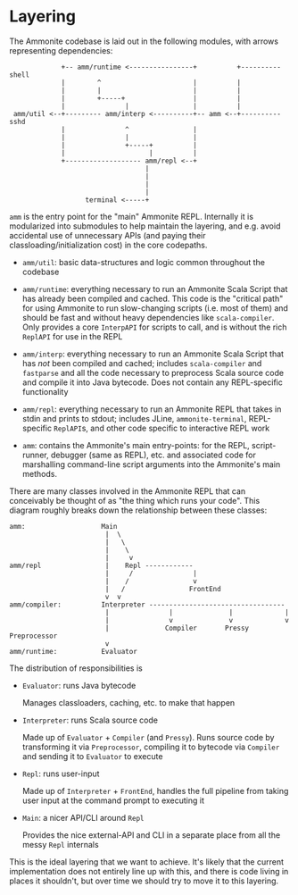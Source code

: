 Layering
========

The Ammonite codebase is laid out in the following modules, with arrows
representing dependencies:

```
             +-- amm/runtime <----------------+          +---------- shell
             |        ^                       |          |
             |        |                       |          |
             |        +-----+                 |          |
             |               |                |          |
 amm/util <--+--------- amm/interp <----------+-- amm <--+---------- sshd
             |               ^                |
             |               |                |
             |               +-----+          |
             |                     |          |
             +------------------- amm/repl <--+
                                  |
                                  |
                                  |
                                  |
                   terminal <-----+
```

`amm` is the entry point for the "main" Ammonite REPL. Internally it is
modularized into submodules to help maintain the layering, and e.g. avoid
accidental use of unnecessary APIs (and paying their classloading/initialization
cost) in the core codepaths.

- `amm/util`: basic data-structures and logic common throughout the codebase

- `amm/runtime`: everything necessary to run an Ammonite Scala Script that has
  already been compiled and cached. This code is the "critical path" for using
  Ammonite to run slow-changing scripts (i.e. most of them) and should be fast
  and without heavy dependencies like `scala-compiler`. Only provides a core
  `InterpAPI` for scripts to call, and is without the rich `ReplAPI` for use
  in the REPL

- `amm/interp`: everything necessary to run an Ammonite Scala Script that
  has *not* been compiled and cached; includes `scala-compiler` and `fastparse`
  and all the code necessary to preprocess Scala source code and compile it
  into Java bytecode. Does not contain any REPL-specific functionality

- `amm/repl`: everything necessary to run an Ammonite REPL that takes in stdin
  and prints to stdout; includes JLine, `ammonite-terminal`, REPL-specific
  `ReplAPI`s, and other code specific to interactive REPL work

- `amm`: contains the Ammonite's main entry-points: for the REPL,
  script-runner, debugger (same as REPL), etc. and associated code for
  marshalling command-line script arguments into the Ammonite's main methods.

There are many classes involved in the Ammonite REPL that can conceivably be
thought of as "the thing which runs your code". This diagram roughly breaks
down the relationship between these classes:

```
amm:                   Main
                        |  \
                        |   \
                        |    \
                        |     v
amm/repl                |    Repl ------------
                        |     /               |
                        |    /                v
                        |   /                FrontEnd
                        v  v
amm/compiler:          Interpreter ----------------------------------
                        |               |              |             |
                        |               v              v             v
                        |              Compiler       Pressy        Preprocessor
                        v
amm/runtime:           Evaluator
```

The distribution of responsibilities is

- `Evaluator`: runs Java bytecode

  Manages classloaders, caching, etc. to make that happen

- `Interpreter`: runs Scala source code
  
  Made up of `Evaluator` + `Compiler` (and `Pressy`). Runs source code by 
  transforming it via `Preprocessor`, compiling it to bytecode via `Compiler` 
  and sending it to `Evaluator` to execute 
 
- `Repl`: runs user-input

  Made up of `Interpreter` + `FrontEnd`, handles the full pipeline from taking
  user input at the command prompt to executing it 

- `Main`: a nicer API/CLI around `Repl`

  Provides the nice external-API and CLI in a separate place from all the 
  messy `Repl` internals
  
  
This is the ideal layering that we want to achieve. It's likely that the 
current implementation does not entirely line up with this, and there is code
living in places it shouldn't, but over time we should try to move it to this
layering.